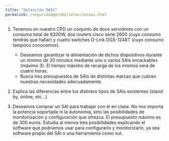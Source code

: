 ```yaml
---
title: "Selección SAIs"
permalink: /seguridadgm/u02/seleccionsai.html
---
```


1. Tenemos en nuestro CPD un conjunto de doce servidores con un consumo total de 8200W, dos routers cisco serie 2600 (cuyo consumo tendrás que hallar) y cuatro switches D-Link DGS-1248T (cuyo consumo tampoco conocemos).

    * Deseamos garantizar la alimentación de dichos dispositivos durante un mínimo de 20 minutos mediante uno o varios SAIs enrackables (máximo 3). El tiempo máximo de recarga de los mismos será de cuatro horas.
    * Busca tres presupuestos de SAIs de distintas marcas que cubran nuestras necesidades adecuadamente.

2. Explica las diferencias entre los distintos tipos de SAIs existentes (stand by, online, etc...)

3. Deseamos comprar un SAI para trabajar con él en clase. No nos importa la potencia soportada ni la autonomía, sino las posibilidades de monitorización y configuración que ofrezca. El presupuesto máximo es de 300 euros. Estudia al menos tres posibilidades explicando el software que podríamos usar para configurarlo y monitorizarlo, ya sea software propio del SAI o una herramienta como nut.
